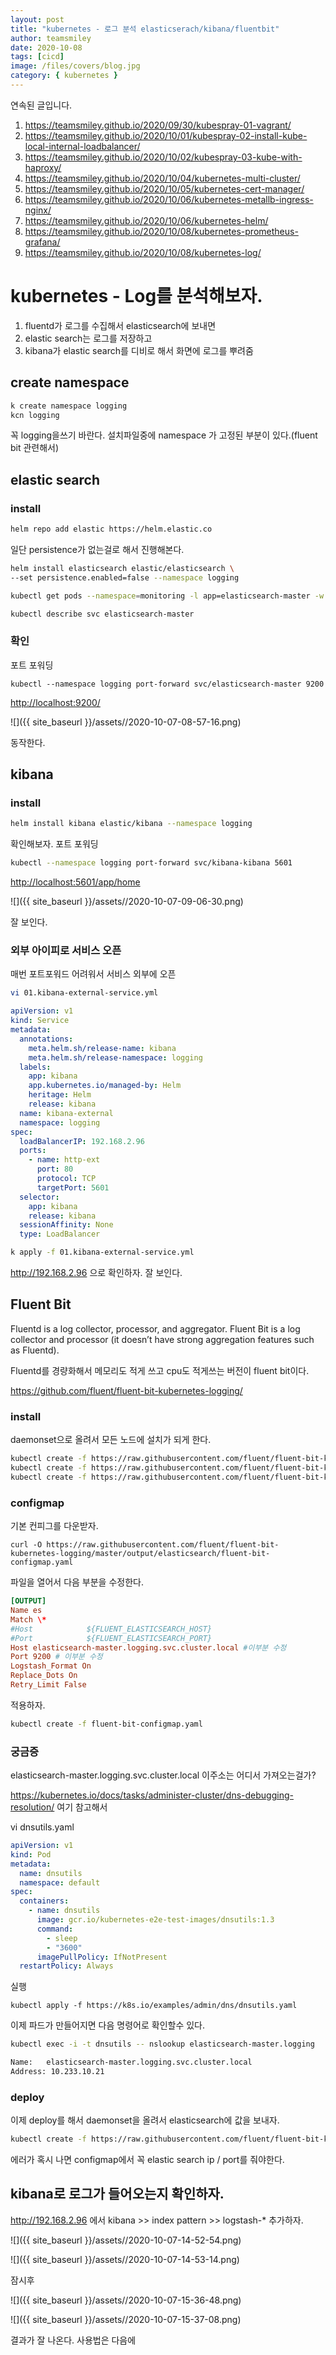 ```yaml
---
layout: post
title: "kubernetes - 로그 분석 elasticserach/kibana/fluentbit"
author: teamsmiley
date: 2020-10-08
tags: [cicd]
image: /files/covers/blog.jpg
category: { kubernetes }
---
```


연속된 글입니다.

1. <https://teamsmiley.github.io/2020/09/30/kubespray-01-vagrant/>
1. <https://teamsmiley.github.io/2020/10/01/kubespray-02-install-kube-local-internal-loadbalancer/>
1. <https://teamsmiley.github.io/2020/10/02/kubespray-03-kube-with-haproxy/>
1. <https://teamsmiley.github.io/2020/10/04/kubernetes-multi-cluster/>
1. <https://teamsmiley.github.io/2020/10/05/kubernetes-cert-manager/>
1. <https://teamsmiley.github.io/2020/10/06/kubernetes-metallb-ingress-nginx/>
1. <https://teamsmiley.github.io/2020/10/06/kubernetes-helm/>
1. <https://teamsmiley.github.io/2020/10/08/kubernetes-prometheus-grafana/>
1. <https://teamsmiley.github.io/2020/10/08/kubernetes-log/>

# kubernetes - Log를 분석해보자.

1. fluentd가 로그를 수집해서 elasticsearch에 보내면
1. elastic search는 로그를 저장하고
1. kibana가 elastic search를 디비로 해서 화면에 로그를 뿌려줌

## create namespace

```bash
k create namespace logging
kcn logging
```

꼭 logging을쓰기 바란다. 설치파일중에 namespace 가 고정된 부분이 있다.(fluent bit 관련해서)

## elastic search

### install

```bash
helm repo add elastic https://helm.elastic.co
```

일단 persistence가 없는걸로 해서 진행해본다.

```bash
helm install elasticsearch elastic/elasticsearch \
--set persistence.enabled=false --namespace logging

kubectl get pods --namespace=monitoring -l app=elasticsearch-master -w #상태 모니터링

kubectl describe svc elasticsearch-master
```

### 확인

포트 포워딩

```
kubectl --namespace logging port-forward svc/elasticsearch-master 9200
```

<http://localhost:9200/>

![]({{ site_baseurl }}/assets//2020-10-07-08-57-16.png)

동작한다.

## kibana

### install

```bash
helm install kibana elastic/kibana --namespace logging
```

확인해보자.
포트 포워딩

```bash
kubectl --namespace logging port-forward svc/kibana-kibana 5601
```

<http://localhost:5601/app/home>

![]({{ site_baseurl }}/assets//2020-10-07-09-06-30.png)

잘 보인다.

### 외부 아이피로 서비스 오픈

매번 포트포워드 어려워서 서비스 외부에 오픈

```bash
vi 01.kibana-external-service.yml
```

```yml
apiVersion: v1
kind: Service
metadata:
  annotations:
    meta.helm.sh/release-name: kibana
    meta.helm.sh/release-namespace: logging
  labels:
    app: kibana
    app.kubernetes.io/managed-by: Helm
    heritage: Helm
    release: kibana
  name: kibana-external
  namespace: logging
spec:
  loadBalancerIP: 192.168.2.96
  ports:
    - name: http-ext
      port: 80
      protocol: TCP
      targetPort: 5601
  selector:
    app: kibana
    release: kibana
  sessionAffinity: None
  type: LoadBalancer
```

```bash
k apply -f 01.kibana-external-service.yml
```

<http://192.168.2.96> 으로 확인하자. 잘 보인다.

## Fluent Bit

Fluentd is a log collector, processor, and aggregator.
Fluent Bit is a log collector and processor (it doesn’t have strong aggregation features such as Fluentd).

Fluentd를 경량화해서 메모리도 적게 쓰고 cpu도 적게쓰는 버전이 fluent bit이다.

<https://github.com/fluent/fluent-bit-kubernetes-logging/>

### install

daemonset으로 올려서 모든 노드에 설치가 되게 한다.

```bash
kubectl create -f https://raw.githubusercontent.com/fluent/fluent-bit-kubernetes-logging/master/fluent-bit-service-account.yaml
kubectl create -f https://raw.githubusercontent.com/fluent/fluent-bit-kubernetes-logging/master/fluent-bit-role.yaml
kubectl create -f https://raw.githubusercontent.com/fluent/fluent-bit-kubernetes-logging/master/fluent-bit-role-binding.yaml
```

### configmap

기본 컨피그를 다운받자.

```
curl -O https://raw.githubusercontent.com/fluent/fluent-bit-kubernetes-logging/master/output/elasticsearch/fluent-bit-configmap.yaml
```

파일을 열어서 다음 부분을 수정한다.

```conf
[OUTPUT]
Name es
Match \*
#Host            ${FLUENT_ELASTICSEARCH_HOST}
#Port            ${FLUENT_ELASTICSEARCH_PORT}
Host elasticsearch-master.logging.svc.cluster.local #이부분 수정
Port 9200 # 이부분 수정
Logstash_Format On
Replace_Dots On
Retry_Limit False
```

적용하자.

```bash
kubectl create -f fluent-bit-configmap.yaml
```

### 궁금증

elasticsearch-master.logging.svc.cluster.local 이주소는 어디서 가져오는걸가?

<https://kubernetes.io/docs/tasks/administer-cluster/dns-debugging-resolution/> 여기 참고해서

vi dnsutils.yaml

```yml
apiVersion: v1
kind: Pod
metadata:
  name: dnsutils
  namespace: default
spec:
  containers:
    - name: dnsutils
      image: gcr.io/kubernetes-e2e-test-images/dnsutils:1.3
      command:
        - sleep
        - "3600"
      imagePullPolicy: IfNotPresent
  restartPolicy: Always
```

실행

```
kubectl apply -f https://k8s.io/examples/admin/dns/dnsutils.yaml
```

이제 파드가 만들어지면 다음 명령어로 확인할수 있다.

```bash
kubectl exec -i -t dnsutils -- nslookup elasticsearch-master.logging

Name:	elasticsearch-master.logging.svc.cluster.local
Address: 10.233.10.21
```

### deploy

이제 deploy를 해서 daemonset을 올려서 elasticsearch에 값을 보내자.

```bash
kubectl create -f https://raw.githubusercontent.com/fluent/fluent-bit-kubernetes-logging/master/output/elasticsearch/fluent-bit-ds.yaml
```

에러가 혹시 나면 configmap에서 꼭 elastic search ip / port를 줘야한다.

## kibana로 로그가 들어오는지 확인하자.

<http://192.168.2.96> 에서 kibana >> index pattern >> logstash-\* 추가하자.

![]({{ site_baseurl }}/assets//2020-10-07-14-52-54.png)

![]({{ site_baseurl }}/assets//2020-10-07-14-53-14.png)

잠시후

![]({{ site_baseurl }}/assets//2020-10-07-15-36-48.png)

![]({{ site_baseurl }}/assets//2020-10-07-15-37-08.png)

결과가 잘 나온다. 사용법은 다음에
